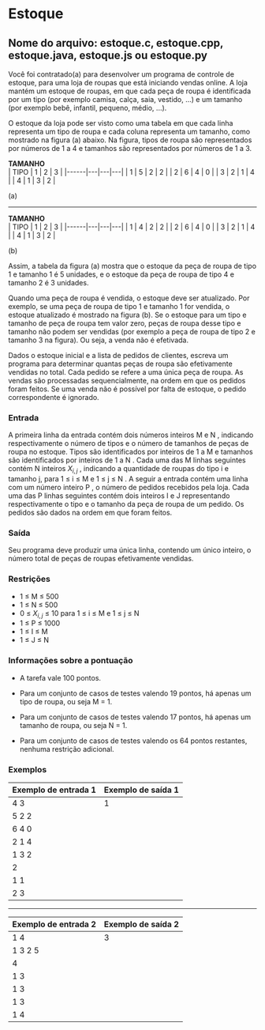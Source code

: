 # Estoque

## Nome do arquivo: estoque.c, estoque.cpp, estoque.java, estoque.js ou estoque.py

Você foi contratado(a) para desenvolver um programa de controle de estoque, para uma loja de roupas que está iniciando vendas online. A loja mantém um estoque de roupas, em que cada peça de roupa é identificada por um tipo (por exemplo camisa, calça, saia, vestido, ...) e um tamanho (por exemplo bebê, infantil, pequeno, médio, ...).

O estoque da loja pode ser visto como uma tabela em que cada linha representa um tipo de roupa e cada coluna representa um tamanho, como mostrado na figura (a) abaixo. Na figura, tipos de roupa são representados por números de 1 a 4 e tamanhos são representados por números de 1 a 3.

**TAMANHO**  
| TIPO | 1 | 2 | 3 |
|------|---|---|---|
| 1    | 5 | 2 | 2 |
| 2    | 6 | 4 | 0 |
| 3    | 2 | 1 | 4 |
| 4    | 1 | 3 | 2 |

(a)

---

**TAMANHO**  
| TIPO | 1 | 2 | 3 |
|------|---|---|---|
| 1    | 4 | 2 | 2 |
| 2    | 6 | 4 | 0 |
| 3    | 2 | 1 | 4 |
| 4    | 1 | 3 | 2 |

(b)

Assim, a tabela da figura (a) mostra que o estoque da peça de roupa de tipo 1 e tamanho 1 é 5 unidades, e o estoque da peça de roupa de tipo 4 e tamanho 2 é 3 unidades.

Quando uma peça de roupa é vendida, o estoque deve ser atualizado. Por exemplo, se uma peça de roupa de tipo 1 e tamanho 1 for vendida, o estoque atualizado é mostrado na figura (b). Se o estoque para um tipo e tamanho de peça de roupa tem valor zero, peças de roupa desse tipo e tamanho não podem ser vendidas (por exemplo a peça de roupa de tipo 2 e tamanho 3 na figura). Ou seja, a venda não é efetivada.

Dados o estoque inicial e a lista de pedidos de clientes, escreva um programa para determinar quantas peças de roupa são efetivamente vendidas no total. Cada pedido se refere a uma única peça de roupa. As vendas são processadas sequencialmente, na ordem em que os pedidos foram feitos. Se uma venda não é possível por falta de estoque, o pedido correspondente é ignorado.

### Entrada

A primeira linha da entrada contém dois números inteiros M e N , indicando respectivamente o número de tipos e o número de tamanhos de peças de roupa no estoque. Tipos são identificados por inteiros de 1 a M e tamanhos são identificados por inteiros de 1 a N . Cada uma das M linhas seguintes contém N inteiros $X_{i,j}$ , indicando a quantidade de roupas do tipo i e tamanho j, para 1 ≤ i ≤ M e 1 ≤ j ≤ N . A seguir a entrada contém uma linha com um número inteiro P , o número de pedidos recebidos pela loja. Cada uma das P linhas seguintes contém dois inteiros I e J representando respectivamente o tipo e o tamanho da peça de roupa de um pedido. Os pedidos são dados na ordem em que foram feitos.

### Saída

Seu programa deve produzir uma única linha, contendo um único inteiro, o número total de peças de roupas efetivamente vendidas.

### Restrições

- 1 ≤ M ≤ 500
- 1 ≤ N ≤ 500
- 0 ≤ $X_{i,j}$ ≤ 10 para 1 ≤ i ≤ M e 1 ≤ j ≤ N
- 1 ≤ P ≤ 1000
- 1 ≤ I ≤ M
- 1 ≤ J ≤ N

### Informações sobre a pontuação

- A tarefa vale 100 pontos.

- Para um conjunto de casos de testes valendo 19 pontos, há apenas um tipo de roupa, ou seja M = 1.

- Para um conjunto de casos de testes valendo 17 pontos, há apenas um tamanho de roupa, ou seja N = 1.

- Para um conjunto de casos de testes valendo os 64 pontos restantes, nenhuma restrição adicional.

### Exemplos

| **Exemplo de entrada 1** | **Exemplo de saída 1** |
|-------------------------|-----------------------|
| 4 3                     | 1                     |
| 5 2 2                   |                       |
| 6 4 0                   |                       |
| 2 1 4                   |                       |
| 1 3 2                   |                       |
| 2                       |                       |
| 1 1                     |                       |
| 2 3                     |                       |

---

| **Exemplo de entrada 2** | **Exemplo de saída 2** |
|-------------------------|-----------------------|
| 1 4                     | 3                     |
| 1 3 2 5                 |                       |
| 4                       |                       |
| 1 3                     |                       |
| 1 3                     |                       |
| 1 3                     |                       |
| 1 4                     |                       |
